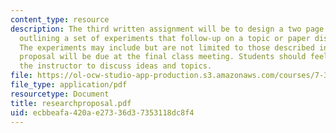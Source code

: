 ```yaml
---
content_type: resource
description: The third written assignment will be to design a two page research proposal
  outlining a set of experiments that follow-up on a topic or paper discussed in class.
  The experiments may include but are not limited to those described in class. The
  proposal will be due at the final class meeting. Students should feel free to contact
  the instructor to discuss ideas and topics.
file: https://ol-ocw-studio-app-production.s3.amazonaws.com/courses/7-343-protein-folding-misfolding-and-human-disease-fall-2004/ecbbeafa420ae27336d37353118dc8f4_researchproposal.pdf
file_type: application/pdf
resourcetype: Document
title: researchproposal.pdf
uid: ecbbeafa-420a-e273-36d3-7353118dc8f4
---
```

